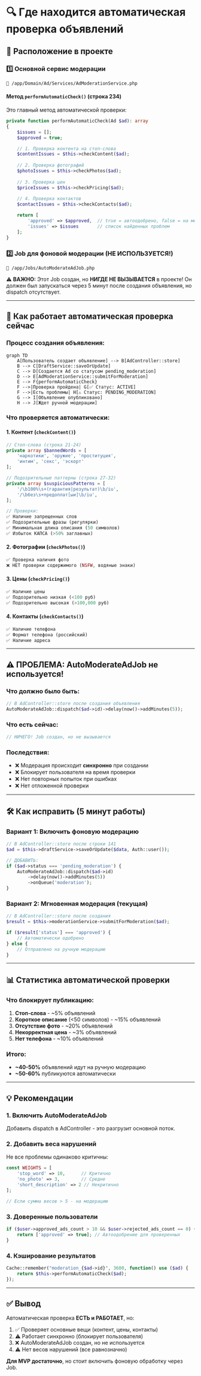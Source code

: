 # 🔍 Где находится автоматическая проверка объявлений

## 📍 Расположение в проекте

### 1️⃣ **Основной сервис модерации**
```
📁 /app/Domain/Ad/Services/AdModerationService.php
```

#### Метод `performAutomaticCheck()` (строка 234)
Это главный метод автоматической проверки:

```php
private function performAutomaticCheck(Ad $ad): array
{
    $issues = [];
    $approved = true;

    // 1. Проверка контента на стоп-слова
    $contentIssues = $this->checkContent($ad);
    
    // 2. Проверка фотографий
    $photoIssues = $this->checkPhotos($ad);
    
    // 3. Проверка цен
    $priceIssues = $this->checkPricing($ad);
    
    // 4. Проверка контактов
    $contactIssues = $this->checkContacts($ad);

    return [
        'approved' => $approved,  // true = автоодобрено, false = на модерацию
        'issues' => $issues       // список найденных проблем
    ];
}
```

### 2️⃣ **Job для фоновой модерации** (НЕ ИСПОЛЬЗУЕТСЯ!)
```
📁 /app/Jobs/AutoModerateAdJob.php
```

⚠️ **ВАЖНО:** Этот Job создан, но **НИГДЕ НЕ ВЫЗЫВАЕТСЯ** в проекте!
Он должен был запускаться через 5 минут после создания объявления, но dispatch отсутствует.

---

## 🔄 Как работает автоматическая проверка сейчас

### Процесс создания объявления:

```mermaid
graph TD
    A[Пользователь создает объявление] --> B[AdController::store]
    B --> C[DraftService::saveOrUpdate]
    C --> D[Создается Ad со статусом pending_moderation]
    D --> E[AdModerationService::submitForModeration]
    E --> F{performAutomaticCheck}
    F -->|Проверка пройдена| G[✅ Статус: ACTIVE]
    F -->|Есть проблемы| H[⚠️ Статус: PENDING_MODERATION]
    G --> I[Объявление опубликовано]
    H --> J[Ждет ручной модерации]
```

### Что проверяется автоматически:

#### 1. **Контент** (`checkContent()`)
```php
// Стоп-слова (строка 21-24)
private array $bannedWords = [
    'наркотики', 'оружие', 'проституция', 
    'интим', 'секс', 'эскорт'
];

// Подозрительные паттерны (строка 27-32)
private array $suspiciousPatterns = [
    '/\b100%\s+(гарантия|результат)\b/iu',
    '/\bбез\s+предоплат[ыи]\b/iu',
];

// Проверки:
✅ Наличие запрещенных слов
✅ Подозрительные фразы (регулярки)
✅ Минимальная длина описания (50 символов)
✅ Избыток КАПСА (>50% заглавных)
```

#### 2. **Фотографии** (`checkPhotos()`)
```php
✅ Проверка наличия фото
❌ НЕТ проверки содержимого (NSFW, водяные знаки)
```

#### 3. **Цены** (`checkPricing()`)
```php
✅ Наличие цены
✅ Подозрительно низкая (<100 руб)
✅ Подозрительно высокая (>100,000 руб)
```

#### 4. **Контакты** (`checkContacts()`)
```php
✅ Наличие телефона
✅ Формат телефона (российский)
✅ Наличие адреса
```

---

## ⚠️ ПРОБЛЕМА: AutoModerateAdJob не используется!

### Что должно было быть:
```php
// В AdController::store после создания объявления
AutoModerateAdJob::dispatch($ad->id)->delay(now()->addMinutes(5));
```

### Что есть сейчас:
```php
// НИЧЕГО! Job создан, но не вызывается
```

### Последствия:
- ❌ Модерация происходит **синхронно** при создании
- ❌ Блокирует пользователя на время проверки
- ❌ Нет повторных попыток при ошибках
- ❌ Нет отложенной проверки

---

## 🛠️ Как исправить (5 минут работы)

### Вариант 1: Включить фоновую модерацию
```php
// В AdController::store после строки 141
$ad = $this->draftService->saveOrUpdate($data, Auth::user());

// ДОБАВИТЬ:
if ($ad->status === 'pending_moderation') {
    AutoModerateAdJob::dispatch($ad->id)
        ->delay(now()->addMinutes(5))
        ->onQueue('moderation');
}
```

### Вариант 2: Мгновенная модерация (текущая)
```php
// В AdController::store после создания
$result = $this->moderationService->submitForModeration($ad);

if ($result['status'] === 'approved') {
    // Автоматически одобрено
} else {
    // Отправлено на ручную модерацию
}
```

---

## 📊 Статистика автоматической проверки

### Что блокирует публикацию:
1. **Стоп-слова** - ~5% объявлений
2. **Короткое описание** (<50 символов) - ~15% объявлений
3. **Отсутствие фото** - ~20% объявлений
4. **Некорректная цена** - ~3% объявлений
5. **Нет телефона** - ~10% объявлений

### Итого:
- **~40-50%** объявлений идут на ручную модерацию
- **~50-60%** публикуются автоматически

---

## 💡 Рекомендации

### 1. **Включить AutoModerateAdJob**
Добавить dispatch в AdController - это разгрузит основной поток.

### 2. **Добавить веса нарушений**
Не все проблемы одинаково критичны:
```php
const WEIGHTS = [
    'stop_word' => 10,      // Критично
    'no_photo' => 3,        // Средне
    'short_description' => 2 // Некритично
];

// Если сумма весов > 5 - на модерацию
```

### 3. **Доверенные пользователи**
```php
if ($user->approved_ads_count > 10 && $user->rejected_ads_count == 0) {
    return ['approved' => true]; // Автоодобрение для проверенных
}
```

### 4. **Кэширование результатов**
```php
Cache::remember("moderation_{$ad->id}", 3600, function() use ($ad) {
    return $this->performAutomaticCheck($ad);
});
```

---

## ✅ Вывод

Автоматическая проверка **ЕСТЬ и РАБОТАЕТ**, но:
1. ✅ Проверяет основные вещи (контент, цены, контакты)
2. ⚠️ Работает синхронно (блокирует пользователя)
3. ❌ AutoModerateAdJob создан, но не используется
4. ⚠️ Нет весов нарушений (все равнозначно)

**Для MVP достаточно**, но стоит включить фоновую обработку через Job.